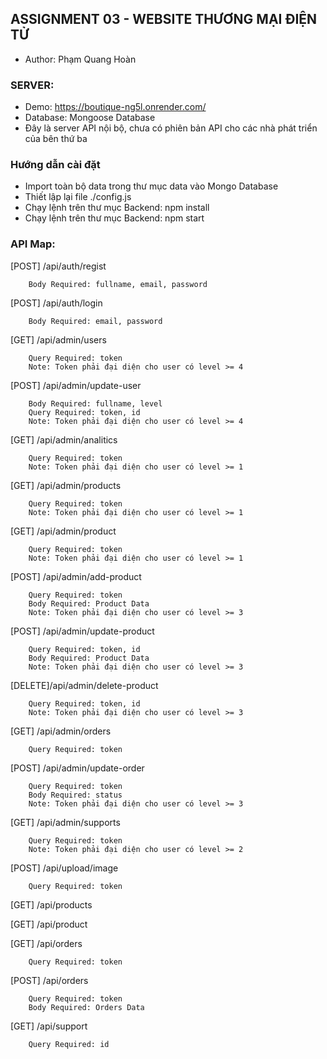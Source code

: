 ## ASSIGNMENT 03 - WEBSITE THƯƠNG MẠI ĐIỆN TỬ
- Author: Phạm Quang Hoàn

### SERVER:
- Demo: https://boutique-ng5l.onrender.com/
- Database: Mongoose Database
- Đây là server API nội bộ, chưa có phiên bản API cho các nhà phát triển của bên thứ ba

### Hướng dẫn cài đặt
- Import toàn bộ data trong thư mục data vào Mongo Database
- Thiết lập lại file ./config.js
- Chạy lệnh trên thư mục Backend: npm install
- Chạy lệnh trên thư mục Backend: npm start

### API Map:

[POST]  /api/auth/regist

        Body Required: fullname, email, password


[POST]  /api/auth/login

        Body Required: email, password


[GET]   /api/admin/users

        Query Required: token
        Note: Token phải đại diện cho user có level >= 4


[POST]  /api/admin/update-user

        Body Required: fullname, level
        Query Required: token, id
        Note: Token phải đại diện cho user có level >= 4


[GET]   /api/admin/analitics

        Query Required: token
        Note: Token phải đại diện cho user có level >= 1


[GET]   /api/admin/products

        Query Required: token
        Note: Token phải đại diện cho user có level >= 1


[GET]   /api/admin/product

        Query Required: token
        Note: Token phải đại diện cho user có level >= 1


[POST]  /api/admin/add-product

        Query Required: token
        Body Required: Product Data
        Note: Token phải đại diện cho user có level >= 3


[POST]  /api/admin/update-product

        Query Required: token, id
        Body Required: Product Data
        Note: Token phải đại diện cho user có level >= 3


[DELETE]/api/admin/delete-product

        Query Required: token, id
        Note: Token phải đại diện cho user có level >= 3


[GET]   /api/admin/orders

        Query Required: token


[POST]  /api/admin/update-order

        Query Required: token
        Body Required: status
        Note: Token phải đại diện cho user có level >= 3


[GET]   /api/admin/supports

        Query Required: token
        Note: Token phải đại diện cho user có level >= 2


[POST]  /api/upload/image

        Query Required: token


[GET]   /api/products


[GET]   /api/product


[GET]   /api/orders

        Query Required: token


[POST]  /api/orders

        Query Required: token
        Body Required: Orders Data


[GET]   /api/support

        Query Required: id
